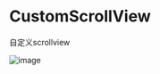 # CustomScrollView
自定义scrollview

![image](https://github.com/Jastyle/CustomScrollView/blob/master/test.gif)
